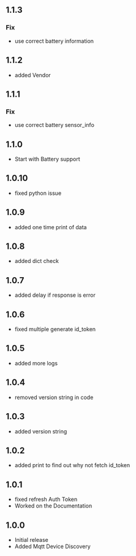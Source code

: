 <!-- https://developers.home-assistant.io/docs/add-ons/presentation#keeping-a-changelog -->
## 1.1.3
### Fix
- use correct battery information
## 1.1.2
- added Vendor
## 1.1.1
### Fix
- use correct battery sensor_info

## 1.1.0

- Start with Battery support
  
## 1.0.10

- fixed python issue
  
## 1.0.9

- added one time print of data
  
## 1.0.8

- added dict check
 
## 1.0.7

- added delay if response is error

## 1.0.6

- fixed multiple generate id_token

## 1.0.5

- added more logs

## 1.0.4

- removed version string in code

## 1.0.3

- added version string

## 1.0.2

- added print to find out why not fetch id_token
  
## 1.0.1

- fixed refresh Auth Token
- Worked on the Documentation

## 1.0.0

- Initial release
- Added Mqtt Device Discovery
